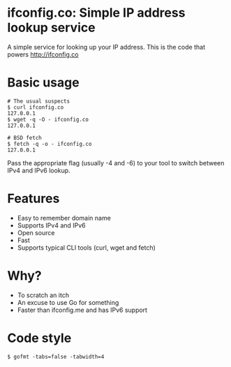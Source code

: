 ifconfig.co: Simple IP address lookup service
=============================================

A simple service for looking up your IP address. This is the code that powers
http://ifconfig.co

Basic usage
===========
    # The usual suspects
    $ curl ifconfig.co
    127.0.0.1
    $ wget -q -O - ifconfig.co
    127.0.0.1
    
    # BSD fetch
    $ fetch -q -o - ifconfig.co
    127.0.0.1

Pass the appropriate flag (usually -4 and -6) to your tool to switch between 
IPv4 and IPv6 lookup.

Features
========
* Easy to remember domain name
* Supports IPv4 and IPv6
* Open source
* Fast
* Supports typical CLI tools (curl, wget and fetch)

Why?
====
* To scratch an itch
* An excuse to use Go for something
* Faster than ifconfig.me and has IPv6 support

Code style
==========
    $ gofmt -tabs=false -tabwidth=4
